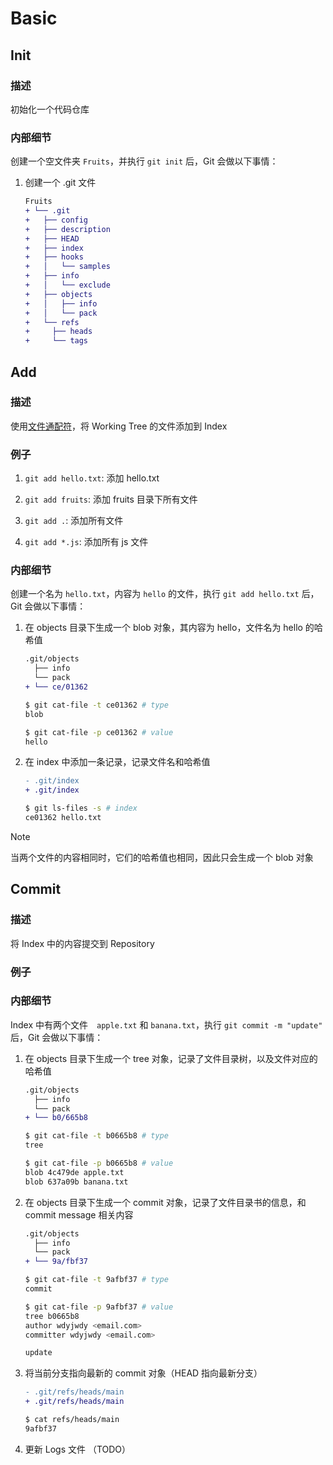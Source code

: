 # Basic

## Init

### 描述

初始化一个代码仓库

### 内部细节

创建一个空文件夹 `Fruits`，并执行 `git init` 后，Git 会做以下事情：

1. 创建一个 .git 文件
   ```diff
   Fruits
   + └── .git
   +   ├── config
   +   ├── description
   +   ├── HEAD
   +   ├── index
   +   ├── hooks
   +   │   └── samples
   +   ├── info
   +   │   └── exclude
   +   ├── objects
   +   │   ├── info
   +   │   └── pack
   +   └── refs
   +     ├── heads
   +     └── tags
   ```

## Add

### 描述

使用[文件通配符]()，将 Working Tree 的文件添加到 Index

### 例子

1. `git add hello.txt`: 添加 hello.txt

2. `git add fruits`: 添加 fruits 目录下所有文件

3. `git add .`: 添加所有文件

4. `git add *.js`: 添加所有 js 文件

### 内部细节

创建一个名为 `hello.txt`，内容为 `hello` 的文件，执行 `git add hello.txt` 后，Git 会做以下事情：

1. 在 objects 目录下生成一个 blob 对象，其内容为 hello，文件名为 hello 的哈希值

   ```diff
   .git/objects
     ├── info
     └── pack
   + └── ce/01362
   ```

   ```sh
   $ git cat-file -t ce01362 # type
   blob

   $ git cat-file -p ce01362 # value
   hello
   ```

2. 在 index 中添加一条记录，记录文件名和哈希值

   ```diff
   - .git/index
   + .git/index
   ```

   ```sh
   $ git ls-files -s # index
   ce01362 hello.txt
   ```

> [!NOTE]
> 当两个文件的内容相同时，它们的哈希值也相同，因此只会生成一个 blob 对象

## Commit

### 描述

将 Index 中的内容提交到 Repository

### 例子

### 内部细节

Index 中有两个文件　`apple.txt` 和 `banana.txt`，执行 `git commit -m "update"` 后，Git 会做以下事情：

1. 在 objects 目录下生成一个 tree 对象，记录了文件目录树，以及文件对应的哈希值

   ```diff
   .git/objects
     ├── info
     └── pack
   + └── b0/665b8
   ```

   ```sh
   $ git cat-file -t b0665b8 # type
   tree

   $ git cat-file -p b0665b8 # value
   blob 4c479de	apple.txt
   blob 637a09b	banana.txt
   ```

2. 在 objects 目录下生成一个 commit 对象，记录了文件目录书的信息，和 commit message 相关内容

   ```diff
   .git/objects
     ├── info
     └── pack
   + └── 9a/fbf37
   ```

   ```sh
   $ git cat-file -t 9afbf37 # type
   commit

   $ git cat-file -p 9afbf37 # value
   tree b0665b8
   author wdyjwdy <email.com>
   committer wdyjwdy <email.com>

   update
   ```

3. 将当前分支指向最新的 commit 对象（HEAD 指向最新分支）

   ```diff
   - .git/refs/heads/main
   + .git/refs/heads/main
   ```

   ```sh
   $ cat refs/heads/main
   9afbf37
   ```

4. 更新 Logs 文件 （TODO）
